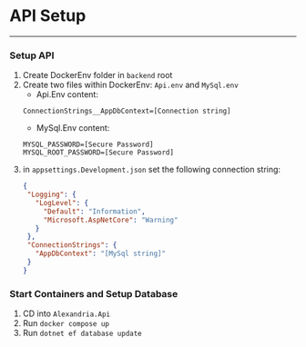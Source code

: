 # API Setup
---
### Setup API
1. Create DockerEnv folder in `backend` root
2. Create two files within DockerEnv: `Api.env` and `MySql.env` 
   - Api.Env content:
   ```
   ConnectionStrings__AppDbContext=[Connection string]
   ```
   - MySql.Env content:
   ```
   MYSQL_PASSWORD=[Secure Password]
   MYSQL_ROOT_PASSWORD=[Secure Password]
   ```
3. in `appsettings.Development.json` set the following connection string:
   ```json
   {
    "Logging": {
      "LogLevel": {
        "Default": "Information",
        "Microsoft.AspNetCore": "Warning"
      }
    },
    "ConnectionStrings": {
      "AppDbContext": "[MySql string]"
    }
   }
   ```
### Start Containers and Setup Database
1. CD into `Alexandria.Api`
2. Run `docker compose up`
3. Run `dotnet ef database update`